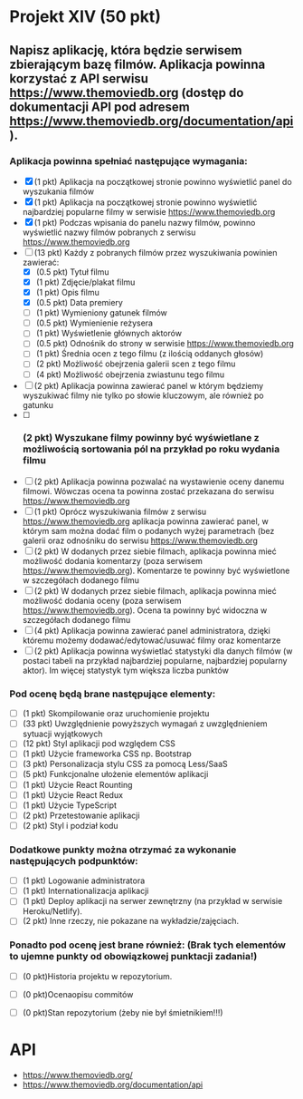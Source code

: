 # Projekt XIV (50 pkt)

## Napisz aplikację, która będzie serwisem zbierającym bazę filmów. Aplikacja powinna korzystać z API serwisu https://www.themoviedb.org (dostęp do dokumentacji API pod adresem https://www.themoviedb.org/documentation/api).

### Aplikacja powinna spełniać następujące wymagania:

   - [x] (1 pkt) Aplikacja na początkowej stronie powinno wyświetlić panel do wyszukania filmów
   - [x] (1 pkt) Aplikacja na początkowej stronie powinno wyświetlić najbardziej popularne filmy w serwisie https://www.themoviedb.org
   - [x] (1 pkt) Podczas wpisania do panelu nazwy filmów, powinno wyświetlić nazwy filmów pobranych z serwisu https://www.themoviedb.org
   - [ ] (13 pkt) Każdy z pobranych filmów przez wyszukiwania powinien zawierać:
        - [x] (0.5 pkt) Tytuł filmu
        - [x] (1 pkt) Zdjęcie/plakat filmu
        - [x] (1 pkt) Opis filmu
        - [x] (0.5 pkt) Data premiery
        - [ ] (1 pkt) Wymieniony gatunek filmów
        - [ ] (0.5 pkt) Wymienienie reżysera
        - [ ] (1 pkt) Wyświetlenie głównych aktorów
        - [ ] (0.5 pkt) Odnośnik do strony w serwisie https://www.themoviedb.org
        - [ ] (1 pkt) Średnia ocen z tego filmu (z ilością oddanych głosów)
        - [ ] (2 pkt) Możliwość obejrzenia galerii scen z tego filmu
        - [ ] (4 pkt) Możliwość obejrzenia zwiastunu tego filmu
   - [ ] (2 pkt) Aplikacja powinna zawierać panel w którym będziemy wyszukiwać filmy nie tylko po słowie kluczowym, ale również po gatunku
   - [ ] ### (2 pkt) Wyszukane filmy powinny być wyświetlane z możliwością sortowania pól na przykład po roku wydania filmu
   - [ ] (2 pkt) Aplikacja powinna pozwalać na wystawienie oceny danemu filmowi. Wówczas ocena ta powinna zostać przekazana do serwisu https://www.themoviedb.org
   - [ ] (1 pkt) Oprócz wyszukiwania filmów z serwisu https://www.themoviedb.org aplikacja powinna zawierać panel, w którym sam można dodać film o podanych wyżej parametrach (bez galerii oraz odnośniku do serwisu https://www.themoviedb.org
   - [ ] (2 pkt) W dodanych przez siebie filmach, aplikacja powinna mieć możliwość dodania komentarzy (poza serwisem https://www.themoviedb.org). Komentarze te powinny być wyświetlone w szczegółach dodanego filmu
   - [ ] (2 pkt) W dodanych przez siebie filmach, aplikacja powinna mieć możliwość dodania oceny (poza serwisem https://www.themoviedb.org). Ocena ta powinny być widoczna w szczegółach dodanego filmu
   - [ ] (4 pkt) Aplikacja powinna zawierać panel administratora, dzięki któremu możemy dodawać/edytować/usuwać filmy oraz komentarze
   - [ ] (2 pkt) Aplikacja powinna wyświetlać statystyki dla danych filmów (w postaci tabeli na przykład najbardziej popularne, najbardziej popularny aktor). Im więcej statystyk tym większa liczba punktów
### Pod ocenę będą brane następujące elementy:

  - [ ] (1 pkt) Skompilowanie oraz uruchomienie projektu
  - [ ] (33 pkt) Uwzględnienie powyższych wymagań z uwzględnieniem sytuacji wyjątkowych
  - [ ] (12 pkt) Styl aplikacji pod względem CSS 
  - [ ] (1 pkt) Użycie frameworka CSS np. Bootstrap
  - [ ] (3 pkt) Personalizacja stylu CSS za pomocą Less/SaaS
  - [ ] (5 pkt) Funkcjonalne ułożenie elementów aplikacji
  - [ ] (1 pkt) Użycie React Rounting
  - [ ] (1 pkt) Użycie React Redux
  - [ ] (1 pkt) Użycie TypeScript
  - [ ] (2 pkt) Przetestowanie aplikacji
  - [ ] (2 pkt) Styl i podział kodu
 
### Dodatkowe punkty można otrzymać za wykonanie następujących podpunktów:

  -[ ] (1 pkt) Logowanie administratora
  -[ ] (1 pkt) Internationalizacja aplikacji
  -[ ] (1 pkt) Deploy aplikacji na serwer zewnętrzny (na przykład w serwisie Heroku/Netlify).
  -[ ] (2 pkt) Inne rzeczy, nie pokazane na wykładzie/zajęciach.

### Ponadto pod ocenę jest brane również: (Brak tych elementów to ujemne punkty od obowiązkowej punktacji zadania!)

   - [ ] (0 pkt)Historia projektu w repozytorium.
   - [ ] (0 pkt)Ocenaopisu commitów
   - [ ] (0 pkt)Stan repozytorium (żeby nie był śmietnikiem!!!)


# API 
   - https://www.themoviedb.org/
   - https://www.themoviedb.org/documentation/api